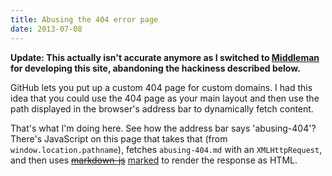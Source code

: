 ```yaml
---
title: Abusing the 404 error page
date: 2013-07-08
---
```


**Update: This actually isn't accurate anymore as I switched to [Middleman](http://middlemanapp.com/) for developing this site, abandoning the hackiness described below.**

GitHub lets you put up a custom 404 page for custom domains. I had this idea that you could use the 404 page as your main layout and then use the path displayed in the browser's address bar to dynamically fetch content.

That's what I'm doing here. See how the address bar says 'abusing-404'? There's JavaScript on this page that takes that (from `window.location.pathname`), fetches `abusing-404.md` with an `XMLHttpRequest`, and then uses <strike>[markdown-js](https://github.com/evilstreak/markdown-js)</strike> [marked](https://github.com/chjj/marked) to render the response as HTML.
